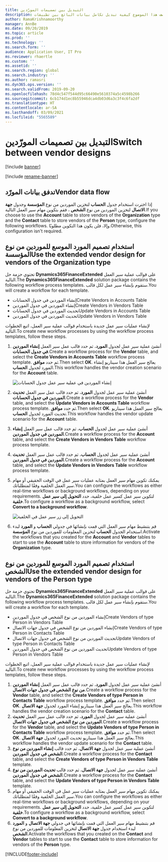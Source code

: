 ```yaml
---
title: التبديل بين تصميمات المورّدين
description: يصف هذا الموضوع كيفية تبديل تكامل بيانات البائع بين تطبيقات Finance and Operations وDataverse.
author: RamaKrishnamoorthy
manager: AnnBe
ms.date: 09/20/2019
ms.topic: article
ms.prod: ''
ms.technology: ''
ms.search.form: ''
audience: Application User, IT Pro
ms.reviewer: rhaertle
ms.custom: ''
ms.assetid: ''
ms.search.region: global
ms.search.industry: ''
ms.author: ramasri
ms.dyn365.ops.version: ''
ms.search.validFrom: 2019-09-20
ms.openlocfilehash: 78d4c547f544d95c66490e5610374a5c4598b266
ms.sourcegitcommit: 6cb174d1ec8b55946dca4db03d6a3c3f4c6fa2df
ms.translationtype: HT
ms.contentlocale: ar-SA
ms.lasthandoff: 03/09/2021
ms.locfileid: "5565589"
---
```

# <a name="switch-between-vendor-designs"></a><span data-ttu-id="014c9-103">التبديل بين تصميمات المورّدين</span><span class="sxs-lookup"><span data-stu-id="014c9-103">Switch between vendor designs</span></span>

[!include [banner](../../includes/banner.md)]

[!include [rename-banner](~/includes/cc-data-platform-banner.md)]



## <a name="vendor-data-flow"></a><span data-ttu-id="014c9-104">تدفق بيانات المورّد</span><span class="sxs-lookup"><span data-stu-id="014c9-104">Vendor data flow</span></span> 

<span data-ttu-id="014c9-105">إذا اخترت استخدام جدول **الحساب** لتخزين الموردين من نوع **المؤسسة** وجدول **جهة الاتصال** لتخزين الموردين من نوع **الشخص** ، فقم بتكوين مهام سير العمل التالية.</span><span class="sxs-lookup"><span data-stu-id="014c9-105">If you choose to use the **Account** table to store vendors of the **Organization** type and the **Contact** table to store vendors of the **Person** type, configure the following workflows.</span></span> <span data-ttu-id="014c9-106">وإلا، فلن يكون هذا التكوين مطلوبًا.</span><span class="sxs-lookup"><span data-stu-id="014c9-106">Otherwise, this configuration isn't required.</span></span>

## <a name="use-the-extended-vendor-design-for-vendors-of-the-organization-type"></a><span data-ttu-id="014c9-107">استخدام تصميم المورد الموسع للموردين من نوع المؤسسة</span><span class="sxs-lookup"><span data-stu-id="014c9-107">Use the extended vendor design for vendors of the Organization type</span></span>

<span data-ttu-id="014c9-108">تحتوي حزمة حل **Dynamics365FinanceExtended** على قوالب عملية سير العمل التالية.</span><span class="sxs-lookup"><span data-stu-id="014c9-108">The **Dynamics365FinanceExtended** solution package contains the following workflow process templates.</span></span> <span data-ttu-id="014c9-109">ستقوم بإنشاء سير عمل لكل قالب.</span><span class="sxs-lookup"><span data-stu-id="014c9-109">You will create a workflow for each template.</span></span>

+ <span data-ttu-id="014c9-110">إنشاء الموردين في جدول الحسابات</span><span class="sxs-lookup"><span data-stu-id="014c9-110">Create Vendors in Accounts Table</span></span>
+ <span data-ttu-id="014c9-111">إنشاء الموردين في جدول الموردين</span><span class="sxs-lookup"><span data-stu-id="014c9-111">Create Vendors in Vendors Table</span></span>
+ <span data-ttu-id="014c9-112">تحديث الموردين في جدول الحسابات</span><span class="sxs-lookup"><span data-stu-id="014c9-112">Update Vendors in Accounts Table</span></span>
+ <span data-ttu-id="014c9-113">تحديث الموردين في جدول الموردين</span><span class="sxs-lookup"><span data-stu-id="014c9-113">Update Vendors in Vendors Table</span></span>

<span data-ttu-id="014c9-114">لإنشاء عمليات سير عمل جديدة باستخدام قوالب عملية سير العمل، اتبع الخطوات التالية.</span><span class="sxs-lookup"><span data-stu-id="014c9-114">To create new workflow processes by using the workflow process templates, follow these steps.</span></span>

1. <span data-ttu-id="014c9-115">أنشئ عملية سير عمل لجدول **المورد**، ثم حدد قالب عمل سير العمل **إنشاء الموردين في جدول الحسابات**.</span><span class="sxs-lookup"><span data-stu-id="014c9-115">Create a workflow process for the **Vendor** table, and select the **Create Vendors in Accounts Table** workflow process template.</span></span> <span data-ttu-id="014c9-116">ثم حدد **موافق**.</span><span class="sxs-lookup"><span data-stu-id="014c9-116">Then select **OK**.</span></span> <span data-ttu-id="014c9-117">يعالج سير العمل هذا سيناريو إنشاء المورد لجدول **الحساب**.</span><span class="sxs-lookup"><span data-stu-id="014c9-117">This workflow handles the vendor creation scenario for the **Account** table.</span></span>

    ![إنشاء الموردين في عملية سير عمل جدول الحسابات](media/create_process.png)

2. <span data-ttu-id="014c9-119">أنشئ عملية سير عمل لجدول **المورد**، ثم حدد قالب عمل سير العمل **تحديث الموردين في جدول الحسابات**.</span><span class="sxs-lookup"><span data-stu-id="014c9-119">Create a workflow process for the **Vendor** table, and select the **Update Vendors in Accounts Table** workflow process template.</span></span> <span data-ttu-id="014c9-120">ثم حدد **موافق**.</span><span class="sxs-lookup"><span data-stu-id="014c9-120">Then select **OK**.</span></span> <span data-ttu-id="014c9-121">يعالج سير العمل هذا سيناريو تحديث المورد لجدول **الحساب**.</span><span class="sxs-lookup"><span data-stu-id="014c9-121">This workflow handles the vendor update scenario for the **Account** table.</span></span>
3. <span data-ttu-id="014c9-122">أنشئ عملية سير عمل لجدول **الحساب**، ثم حدد قالب عمل سير العمل **إنشاء الموردين في جدول الموردين**.</span><span class="sxs-lookup"><span data-stu-id="014c9-122">Create a workflow process for the **Account** table, and select the **Create Vendors in Vendors Table** workflow process template.</span></span>
4. <span data-ttu-id="014c9-123">أنشئ عملية سير عمل لجدول **الحساب**، ثم حدد قالب عمل سير العمل **تحديث الموردين في جدول الموردين**.</span><span class="sxs-lookup"><span data-stu-id="014c9-123">Create a workflow process for the **Account** table, and select the **Update Vendors in Vendors Table** workflow process template.</span></span>
5. <span data-ttu-id="014c9-124">يمكنك تكوين مهام سير العمل بمثابه عمليات سير عمل في الوقت الحقيقي أو مهام سير العمل الخلفية وفقًا لمتطلباتك.</span><span class="sxs-lookup"><span data-stu-id="014c9-124">You can configure the workflows as either real-time workflows or background workflows, depending on your requirements.</span></span> <span data-ttu-id="014c9-125">لتكوين سير عمل كسير عمل خلفية، حدد **التحويل إلى سير عمل خلفية**.</span><span class="sxs-lookup"><span data-stu-id="014c9-125">To configure a workflow as a background workflow, select **Convert to a background workflow**.</span></span>

    ![التحويل إلى زر سير عمل في الخلفية](media/background_workflow.png)

6. <span data-ttu-id="014c9-127">قم بتنشيط مهام سير العمل التي قمت بإنشائها في جدولي **الحساب** و **المورد** لبدء استخدام الجدول **الحساب** لتخزين المعلومات للموردين من نوع **المؤسسة**.</span><span class="sxs-lookup"><span data-stu-id="014c9-127">Activate the workflows that you created for the **Account** and **Vendor** tables to start to use the **Account** table to store information for vendors of the **Organization** type.</span></span>

## <a name="use-the-extended-vendor-design-for-vendors-of-the-person-type"></a><span data-ttu-id="014c9-128">استخدام تصميم المورد الموسع للموردين من نوع الشخص</span><span class="sxs-lookup"><span data-stu-id="014c9-128">Use the extended vendor design for vendors of the Person type</span></span>

<span data-ttu-id="014c9-129">تحتوي حزمة حل **Dynamics365FinanceExtended** على قوالب عملية سير العمل التالية.</span><span class="sxs-lookup"><span data-stu-id="014c9-129">The **Dynamics365FinanceExtended** solution package contains the following workflow process templates.</span></span> <span data-ttu-id="014c9-130">ستقوم بإنشاء سير عمل لكل قالب.</span><span class="sxs-lookup"><span data-stu-id="014c9-130">You will create a workflow for each template.</span></span>

+ <span data-ttu-id="014c9-131">إنشاء الموردين من نوع الشخص في جدول الموردين</span><span class="sxs-lookup"><span data-stu-id="014c9-131">Create Vendors of type Person in Vendors Table</span></span>
+ <span data-ttu-id="014c9-132">إنشاء الموردين من نوع الشخص في جدول جهات الاتصال</span><span class="sxs-lookup"><span data-stu-id="014c9-132">Create Vendors of type Person in Contacts Table</span></span>
+ <span data-ttu-id="014c9-133">تحديث الموردين من نوع الشخص في جدول جهات الاتصال</span><span class="sxs-lookup"><span data-stu-id="014c9-133">Update Vendors of type Person in Contacts Table</span></span>
+ <span data-ttu-id="014c9-134">تحديث الموردين من نوع الشخص في جدول الموردين</span><span class="sxs-lookup"><span data-stu-id="014c9-134">Update Vendors of type Person in Vendors Table</span></span>

<span data-ttu-id="014c9-135">لإنشاء عمليات سير عمل جديدة باستخدام قوالب عملية سير العمل، اتبع الخطوات التالية.</span><span class="sxs-lookup"><span data-stu-id="014c9-135">To create new workflow processes by using the workflow process templates, follow these steps.</span></span>

1. <span data-ttu-id="014c9-136">أنشئ عملية سير عمل لجدول **المورد**، ثم حدد قالب عمل سير العمل **إنشاء الموردين من نوع الشخص في جدول جهات الاتصال**.</span><span class="sxs-lookup"><span data-stu-id="014c9-136">Create a workflow process for the **Vendor** table, and select the **Create Vendors of type Person in Contacts Table** workflow process template.</span></span> <span data-ttu-id="014c9-137">ثم حدد **موافق**.</span><span class="sxs-lookup"><span data-stu-id="014c9-137">Then select **OK**.</span></span> <span data-ttu-id="014c9-138">يعالج سير العمل هذا سيناريو إنشاء المورد لجدول **جهة الاتصال**.</span><span class="sxs-lookup"><span data-stu-id="014c9-138">This workflow handles the vendor creation scenario for the **Contact** table.</span></span>
2. <span data-ttu-id="014c9-139">أنشئ عملية سير عمل لجدول **المورد**، ثم حدد قالب عمل سير العمل **تحديث الموردين من نوع الشخص في جدول جهات الاتصال**.</span><span class="sxs-lookup"><span data-stu-id="014c9-139">Create a workflow process for the **Vendor** table, and select the **Update Vendors of type Person in Contacts Table** workflow process template.</span></span> <span data-ttu-id="014c9-140">ثم حدد **موافق**.</span><span class="sxs-lookup"><span data-stu-id="014c9-140">Then select **OK**.</span></span> <span data-ttu-id="014c9-141">يعالج سير العمل هذا سيناريو تحديث المورد لجدول **جهة الاتصال**.</span><span class="sxs-lookup"><span data-stu-id="014c9-141">This workflow handles the vendor update scenario for the **Contact** table.</span></span>
3. <span data-ttu-id="014c9-142">أنشئ عملية سير عمل لجدول **جهة الاتصال**، ثم حدد قالب **إنشاء الموردين من نوع الشخص في جدول الموردين**.</span><span class="sxs-lookup"><span data-stu-id="014c9-142">Create a workflow process for the **Contact** table, and select the **Create Vendors of type Person in Vendors Table** template.</span></span>
4. <span data-ttu-id="014c9-143">أنشئ عملية سير عمل لجدول **جهة الاتصال**، ثم حدد قالب **تحديث الموردين من نوع الشخص في جدول الموردين**.</span><span class="sxs-lookup"><span data-stu-id="014c9-143">Create a workflow process for the **Contact** table, and select the **Update Vendors of type Person in Vendors Table** template.</span></span>
5. <span data-ttu-id="014c9-144">يمكنك تكوين مهام سير العمل بمثابه عمليات سير عمل في الوقت الحقيقي أو مهام سير العمل الخلفية وفقًا لمتطلباتك.</span><span class="sxs-lookup"><span data-stu-id="014c9-144">You can configure the workflows as either real-time workflows or background workflows, depending on your requirements.</span></span> <span data-ttu-id="014c9-145">لتكوين سير عمل كسير عمل خلفية، حدد **التحويل إلى سير عمل خلفية**.</span><span class="sxs-lookup"><span data-stu-id="014c9-145">To configure a workflow as a background workflow, select **Convert to a background workflow**.</span></span>
6. <span data-ttu-id="014c9-146">قم بتنشيط مهام سير العمل التي قمت بإنشائها في جدولي **جهة الاتصال** و **المورد** لبدء استخدام جدول **جهة الاتصال** لتخزين المعلومات للموردين من نوع **الشخص**.</span><span class="sxs-lookup"><span data-stu-id="014c9-146">Activate the workflows that you created on the **Contact** and **Vendor** tables to start to use the **Contact** table to store information for vendors of the **Person** type.</span></span>


[!INCLUDE[footer-include](../../../../includes/footer-banner.md)]